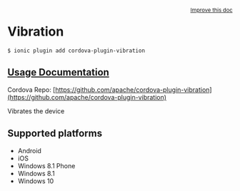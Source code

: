 
<a style="float:right;font-size:12px;" href="http://github.com/driftyco/ionic-native/edit/master/src/@ionic-native/plugins/vibration/index.ts#L0">
  Improve this doc
</a>

# Vibration
<!-- end header block -->

```
$ ionic plugin add cordova-plugin-vibration
```

## [Usage Documentation](https://ionicframework.com/docs/v2/native/vibration/)

Cordova Repo: [https://github.com/apache/cordova-plugin-vibration](https://github.com/apache/cordova-plugin-vibration)

<!-- description -->
Vibrates the device

<!-- @platforms tag -->
## Supported platforms

- Android
- iOS
- Windows 8.1 Phone
- Windows 8.1
- Windows 10

<!-- @platforms tag end -->
<!-- end for prop in method.decorators[0].argumentInfo -->
<!-- end content block -->
<!-- end body block -->
